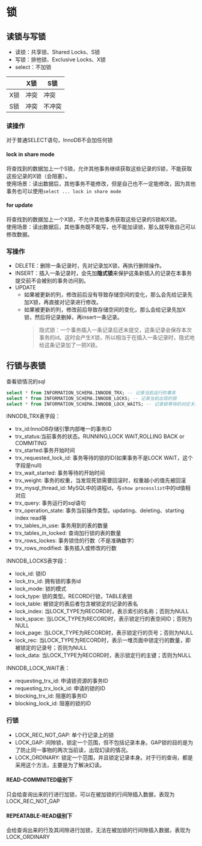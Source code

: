 # 锁

## 读锁与写锁
- 读锁：共享锁、Shared Locks、S锁
- 写锁：排他锁、Exclusive Locks、X锁
- select：不加锁

|     | X锁  | S锁    |
| --- | ---- | ------ |
| X锁 | 冲突 | 冲突   |
| S锁 | 冲突 | 不冲突 |

### 读操作
对于普通SELECT语句，InnoDB不会加任何锁

#### lock in share mode
将查找到的数据加上一个S锁，允许其他事务继续获取这些记录的S锁，不能获取这些记录的X锁（会阻塞）。  
使用场景：读出数据后，其他事务不能修改，但是自己也不一定能修改，因为其他事务也可以使用`select ... lock in share mode`

#### for update
将查找到的数据加上一个X锁，不允许其他事务获取这些记录的S锁和X锁。  
使用场景：读出数据后，其他事务既不能写，也不能加读锁，那么就导致自己可以修改数据。

### 写操作
- DELETE：删除一条记录时，先对记录加X锁，再执行删除操作。
- INSERT：插入一条记录时，会先加**隐式锁**来保护这条新插入的记录在本事务提交前不会被别的事务访问到。
- UPDATE
  - 如果被更新的列，修改前后没有导致存储空间的变化，那么会先给记录先加X锁，再直接对记录进行修改。
  - 如果被更新的列，修改前后导致存储空间的变化，那么会给记录先加X锁，然后将记录删掉，再insert一条记录。
	> 隐式锁：一个事务插入一条记录后还未提交，这条记录会保存本次事务的id。这时会产生X锁，所以相当于在插入一条记录时，隐式地给这条记录加了一把X锁。

## 行锁与表锁
查看锁情况的sql
```sql
select * from INFORMATION_SCHEMA.INNODB_TRX; -- 记录当前运行的事务
select * from INFORMATION_SCHEMA.INNODB_LOCKS; -- 记录当前出现的锁
select * from INFORMATION_SCHEMA.INNODB_LOCK_WAITS; -- 记录锁等待的对应关系
```
INNODB_TRX表字段：
- trx_id:InnoDB存储引擎内部唯一的事务ID
- trx_status:当前事务的状态。RUNNING,LOCK WAIT,ROLLING BACK or COMMITING
- trx_started:事务开始时间
- trx_requested_lock_id: 事务等待的锁的ID(如果事务不是LOCK WAIT，这个字段是null)
- trx_wait_started: 事务等待的开始时间
- trx_weight: 事务的权重，当发现死锁需要回滚时，权重越小的值先被回滚
- trx_mysql_thread_id: MySQL中的进程id，与`show processlist`中的id值相对应
- trx_query: 事务运行的sql语句
- trx_operation_state: 事务当前操作类型。updating、deleting、starting index read等
- trx_tables_in_use: 事务用到的表的数量
- trx_tables_in_locked: 查询加行锁的表的数量
- trx_rows_lockes: 事务锁住的行数（不是准确数字）
- trx_rows_modified: 事务插入或修改的行数

INNODB_LOCKS表字段：
- lock_id: 锁ID
- lock_trx_id: 拥有锁的事务id
- lock_mode: 锁的模式
- lock_type: 锁的类型。RECORD行锁，TABLE表锁
- lock_table: 被锁定的表后者包含被锁定的记录的表名
- lock_index: 当LOCK_TYPE为RECORD时，表示索引的名称；否则为NULL
- lock_space: 当LOCK_TYPE为RECORD时，表示锁定行的表空间ID；否则为NULL
- lock_page: 当LOCK_TYPE为RECORD时，表示锁定行的页号；否则为NULL
- lock_rec: 当LOCK_TYPE为RECORD时，表示一堆页面中锁定行的数量，即被锁定的记录号；否则为NULL
- lock_data: 当LOCK_TYPE为RECORD时，表示锁定行的主键；否则为NULL

INNODB_LOCK_WAIT表：
- requesting_trx_id: 申请锁资源的事务ID
- requesting_trx_lock_id: 申请的锁的ID
- blocking_trx_id: 阻塞的事务ID
- blocking_lock_id: 阻塞的锁的ID

### 行锁
- LOCK_REC_NOT_GAP: 单个行记录上的锁
- LOCK_GAP: 间隙锁，锁定一个范围，但不包括记录本身。GAP锁的目的是为了防止同一事物的两次当前读，出现幻读的情况。
- LOCK_ORDINARY: 锁定一个范围，并且锁定记录本身。对于行的查询，都是采用这个方法，主要是为了解决幻读。

#### READ-COMMNITED级别下
只会给查询出来的行进行加锁，可以在被加锁的行间隙插入数据，表现为LOCK_REC_NOT_GAP

#### REPEATABLE-READ级别下
会给查询出来的行及其间隙进行加锁，无法在被加锁的行间隙插入数据，表现为LOCK_ORDINARY
